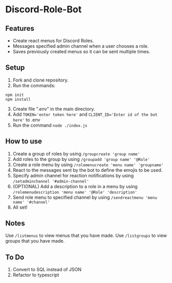 # Discord-Role-Bot

## Features

- Create react menus for Discord Roles.
- Messages specified admin channel when a user chooses a role.
- Saves previously created menus so it can be sent multiple times.

## Setup
1. Fork and clone repository.
2. Run the commands: 
```
npm init
npm install
```
3. Create file ".env" in the main directory.
4. Add ```TOKEN='enter token here'``` and ```CLIENT_ID='Enter id of the bot here'``` to .env
5. Run the command ```node ./index.js```

## How to use
1. Create a group of roles by using ```/groupcreate 'group name'```
2. Add roles to the group by using ```/groupadd 'group name' '@Role'```
3. Create a role menu by using ```/rolemenucreate 'menu name' 'groupname'```
4. React to the messages sent by the bot to define the emojis to be used.
5. Specify admin channel for reaction notifications by using ```/setadminchannel '#admin-channel'```
6. (OPTIONAL) Add a description to a role in a menu by using ```/rolemenudescription 'menu name' '@Role' 'description'```
7. Send role menu to specified channel by using ```/sendreactmenu 'menu name' '#channel'```
8. All set!

## Notes
Use ```/listmenus``` to view menus that you have made.
Use ```/listgroups``` to view groups that you have made.

## To Do
1. Convert to SQL instead of JSON
2. Refactor to typescript
